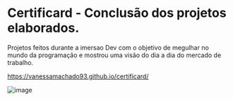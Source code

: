 # Certificard - Conclusão dos projetos elaborados.

Projetos feitos durante a imersao Dev com o objetivo de megulhar no mundo da programação 
e mostrou uma visão do dia a dia do mercado de trabalho.

https://vanessamachado93.github.io/certificard/

![image](https://user-images.githubusercontent.com/90429240/154801773-c45a41be-04aa-46fe-8dd1-32d656b145f3.png)
